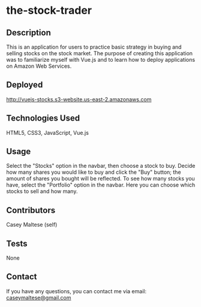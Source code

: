 # the-stock-trader

## Description
This is an application for users to practice basic strategy in buying and selling stocks on the stock market.  The purpose of creating this application was to familiarize myself with Vue.js and to learn how to deploy applications on Amazon Web Services.

## Deployed
http://vuejs-stocks.s3-website.us-east-2.amazonaws.com

## Technologies Used
HTML5, CSS3, JavaScript, Vue.js

## Usage
Select the "Stocks" option in the navbar, then choose a stock to buy.  Decide how many shares you would like to buy and click the "Buy" button; the amount of shares you bought will be reflected.  To see how many stocks you have, select the "Portfolio" option in the navbar.  Here you can choose which stocks to sell and how many.  

## Contributors
Casey Maltese (self)

## Tests
None

## Contact
If you have any questions, you can contact me via email: <caseymaltese@gmail.com>
